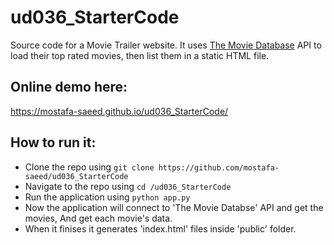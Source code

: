 # ud036_StarterCode
Source code for a Movie Trailer website.
It uses <a href="https://www.themoviedb.org">The Movie Database</a> API to load their top rated movies, then list them in a static HTML file.

## Online demo here:
https://mostafa-saeed.github.io/ud036_StarterCode/

## How to run it:
* Clone the repo using `git clone https://github.com/mostafa-saeed/ud036_StarterCode`
* Navigate to the repo using `cd /ud036_StarterCode`
* Run the application using `python app.py`
* Now the application will connect to 'The Movie Databse' API and get the movies, And get each movie's data.
* When it finises it generates 'index.html' files inside 'public' folder.
